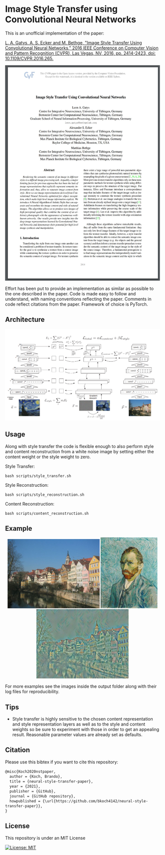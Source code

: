 #  Image Style Transfer using Convolutional Neural Networks

This is an unofficial implementation of the paper:

[L. A. Gatys, A. S. Ecker and M. Bethge, "Image Style Transfer Using Convolutional Neural Networks," 2016 IEEE Conference on Computer Vision and Pattern Recognition (CVPR), Las Vegas, NV, 2016, pp. 2414-2423, doi: 10.1109/CVPR.2016.265.](https://www.cv-foundation.org/openaccess/content_cvpr_2016/papers/Gatys_Image_Style_Transfer_CVPR_2016_paper.pdf)

<a href=https://www.cv-foundation.org/openaccess/content_cvpr_2016/papers/Gatys_Image_Style_Transfer_CVPR_2016_paper.pdf>
  <p align="center">
    <img width="540" height="700" src="./other/paper.jpg">
  </p>
</a>



Effort has been put to provide an implementation as similar as possible to the one described in the paper.
Code is made easy to follow and understand, with naming conventions
reflecting the paper. Comments in code reflect citations from the paper. Framework of choice is PyTorch.

## Architecture

<p align="center">
<img src="other/graph.png" width=700>
</p>

## Usage
Along with style transfer the code is flexible enough to also perform style and content reconstruction
from a white noise image by setting either the content weight or the style weight to zero.


Style Transfer:
```
bash scripts/style_transfer.sh
```
Style Reconstruction:
```
bash scripts/style_reconstruction.sh
```
Content Reconstruction:
```
bash scripts/content_reconstruction.sh
```

## Example

<p align="center">
<img src="other/example_content.jpg" width=300>
<img src="other/example_style.jpg" width=185>
<img src="other/example_generated.jpg"width=300>
</p>

For more examples see the images inside the output folder along with their log files for reproducibility.

## Tips
- Style transfer is highly sensitive to the chosen content representation and style representation layers
as well as to the style and content weights so be sure to experiment with those in order to get an appealing result. 
Reasonable parameter values are already set as defaults. 

## Citation
Please use this bibtex if you want to cite this repository:
```
@misc{Koch2020nstpaper,
  author = {Koch, Brando},
  title = {neural-style-transfer-paper},
  year = {2021},
  publisher = {GitHub},
  journal = {GitHub repository},
  howpublished = {\url{https://github.com/bkoch4142/neural-style-transfer-paper}},
}
```

## License
This repository is under an MIT License


[![License: MIT](https://img.shields.io/badge/License-MIT-yellow.svg)](https://github.com/bkoch4142/neural-style-transfer-paper/blob/master/LICENSE)
